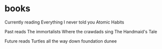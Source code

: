 # books
Currently reading
Everything I never told you
Atomic Habits

Past reads
The immortalists
Where the crawdads sing
The Handmaid's Tale


Future reads
Turtles all the way down
foundation
dunee
